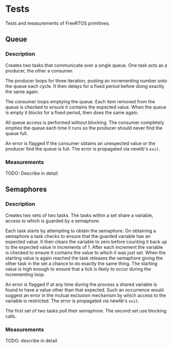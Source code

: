 # Tests

Tests and measurements of FreeRTOS primitives.


## Queue
### Description
Creates two tasks that communicate over a single queue. One task acts as a
producer, the other a consumer.

The producer loops for three iteration, posting an incrementing number onto
the queue each cycle. It then delays for a fixed period before doing exactly
the same again.

The consumer loops emptying the queue. Each item removed from the queue is
checked to ensure it contains the expected value. When the queue is empty it
blocks for a fixed period, then does the same again.

All queue access is performed without blocking. The consumer completely
empties the queue each time it runs so the producer should never find the
queue full.

An error is flagged if the consumer obtains an unexpected value or the
producer find the queue is full. The error is propagated via newlib's `exit`.

### Measurements
TODO: Describe in detail


## Semaphores
### Description
Creates two sets of two tasks. The tasks within a set share a variable, access
to which is guarded by a semaphore.

Each task starts by attempting to obtain the semaphore. On obtaining a semaphore
a task checks to ensure that the guarded variable has an expected value. It then
clears the variable to zero before counting it back up to the expected value in
increments of 1. After each increment the variable is checked to ensure it
contains the value to which it was just set. When the starting value is again
reached the task releases the semaphore giving the other task in the set a
chance to do exactly the same thing. The starting value is high enough to ensure
that a tick is likely to occur during the incrementing loop.

An error is flagged if at any time during the process a shared variable is found
to have a value other than that expected. Such an occurrence would suggest an
error in the mutual exclusion mechanism by which access to the variable is
restricted. The error is propagated via newlib's `exit`.

The first set of two tasks poll their semaphore. The second set use blocking
calls.

### Measurements
TODO: describe in detail
